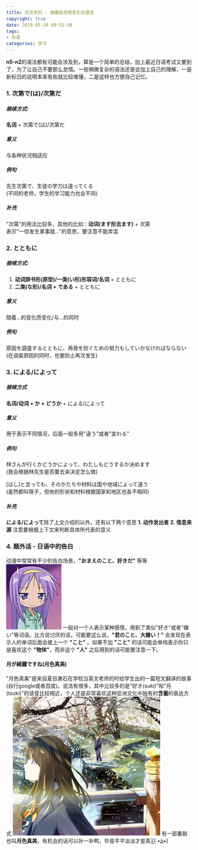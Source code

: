 ```yaml
---
title: 日文系列 - 根据状态而变化的语法
copyright: true
date: 2019-05-20 09:51:30
tags: 
- 日语
categories: 学习
---
```


**n5-n2**的语法都有可能会涉及到，算是一个简单的总结，加上最近日语考试又要到了，为了让自己不要那么怠惰。一些稍微复杂的语法还是会加上自己的理解，一是新标日的说明本来有些就比较难懂，二是这样也方便自己记忆。
<!--more-->

### 1. 次第で(は)/次第だ

##### 接续方式:  
  **名词** + 次第で(は)/次第だ

##### 意义
与各种状况相适应

##### 例句
先生次第で、生徒の学力は違ってくる  
(不同的老师，学生的学习能力也会不同)

##### 补充
"次第"的用法比较多，其他的比如：**动词(ます形去ます)** + 次第  
表示"一但发生某事就..."的意思，要注意不能弄混

### 2. とともに  

##### 接续方式:   
  1. **动词辞书形(原型)/一类(い形)形容词/名词** + とともに
  2. **二类(な形)/名词 + である** + とともに

##### 意义
随着...的变化而变化/与...的同时

##### 例句
原因を調査するとともに、再発を防ぐための努力もしていかなければならない  
(在调查原因的同时，也要防止再次发生)

### 3. による/によって

##### 接续方式
**名词/动词 + か + どうか** + による/によって

##### 意义
用于表示不同情况，后面一般多用"違う"或者"変わる"

##### 例句
林さんが行くかどうかによって、わたしもどうするか決めます  
(我会根据林先生是否要去来决定怎么做)  

\[はし\]と言っても、そのかたちや材料は国や地域によって違う  
(虽然都叫筷子，但他的形状和材料根据国家和地区也各不相同)

##### 补充
**による/によって**除了上文介绍的以外，还有以下两个意思
**1. 动作发出者**
**2. 信息来源**
注意要根据上下文来判断具体所代表的意义

### 4. 题外话 - 日语中的告白
动漫中常常有不少的告白场景，**"おまえのこと、好きだ"** 等等  
![表情包](https://github.com/OctupleSakura/show-img/blob/master/blog/japan/wy.jpg?raw=true)
一般对一个人表示某种感情，用到了类似"好き"或者"嫌い"等词语。比方说讨厌的话，可能要这么说，**"君のこと、大嫌い！"** 会发现在表示人的单词后面会接上一个 **"こと"** 。如果不加 **"こと"** 的话可能会单纯表示你只是喜欢这个 **"物体"**，而非这个 **"人"** 之后用到的话可能要注意一下。

#### 月が綺麗ですね(月色真美)
"月色真美"是来自夏目漱石在学校当英文老师的时给学生出的一篇短文翻译的故事(自行google或者百度)。说法有很多，其中比较多的是"好き(suki)"和"月(tsuki)"的读音比较相近，个人还是非常喜欢这种亚洲文化中独有的**含蓄**的表达方式
<img src="https://github.com/OctupleSakura/show-img/blob/master/blog/animate/p2435488420.webp?raw=true" style="width:400px" >
有一部番剧也叫**月色真美**，有机会的话可以补一补鸭，毕竟平平淡淡才是真=͟͟͞͞( •̀д•́)